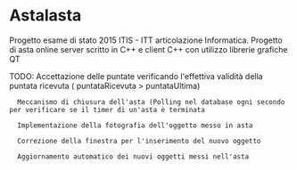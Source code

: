 # Astalasta
Progetto esame di stato 2015 ITIS - ITT articolazione Informatica. Progetto di asta online server scritto in C++ e client C++ con utilizzo librerie grafiche QT

TODO: 
      Accettazione delle puntate verificando l'effettiva validità della puntata ricevuta ( puntataRicevuta > puntataUltima)
     
      Meccanismo di chiusura dell'asta (Polling nel database ogni secondo per verificare se il timer di un'asta è terminata

      Implementazione della fotografia dell'oggetto messo in asta
      
      Correzione della finestra per l'inserimento del nuovo oggetto
      
      Aggiornamento automatico dei nuovi oggetti messi nell'asta
